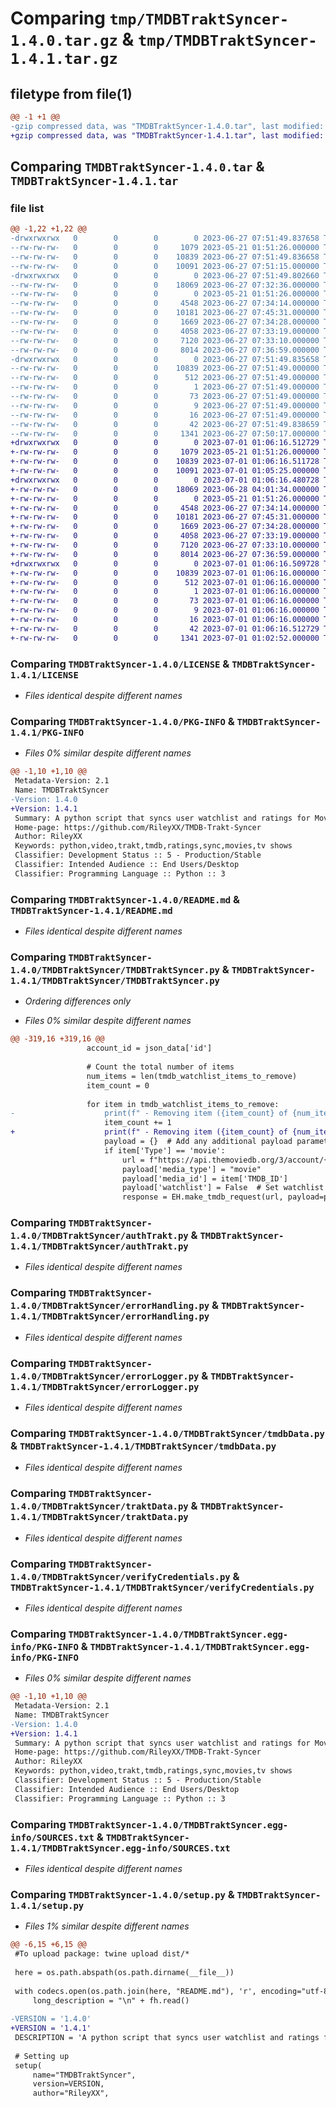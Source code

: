 # Comparing `tmp/TMDBTraktSyncer-1.4.0.tar.gz` & `tmp/TMDBTraktSyncer-1.4.1.tar.gz`

## filetype from file(1)

```diff
@@ -1 +1 @@
-gzip compressed data, was "TMDBTraktSyncer-1.4.0.tar", last modified: Tue Jun 27 07:51:49 2023, max compression
+gzip compressed data, was "TMDBTraktSyncer-1.4.1.tar", last modified: Sat Jul  1 01:06:16 2023, max compression
```

## Comparing `TMDBTraktSyncer-1.4.0.tar` & `TMDBTraktSyncer-1.4.1.tar`

### file list

```diff
@@ -1,22 +1,22 @@
-drwxrwxrwx   0        0        0        0 2023-06-27 07:51:49.837658 TMDBTraktSyncer-1.4.0/
--rw-rw-rw-   0        0        0     1079 2023-05-21 01:51:26.000000 TMDBTraktSyncer-1.4.0/LICENSE
--rw-rw-rw-   0        0        0    10839 2023-06-27 07:51:49.836658 TMDBTraktSyncer-1.4.0/PKG-INFO
--rw-rw-rw-   0        0        0    10091 2023-06-27 07:51:15.000000 TMDBTraktSyncer-1.4.0/README.md
-drwxrwxrwx   0        0        0        0 2023-06-27 07:51:49.802660 TMDBTraktSyncer-1.4.0/TMDBTraktSyncer/
--rw-rw-rw-   0        0        0    18069 2023-06-27 07:32:36.000000 TMDBTraktSyncer-1.4.0/TMDBTraktSyncer/TMDBTraktSyncer.py
--rw-rw-rw-   0        0        0        0 2023-05-21 01:51:26.000000 TMDBTraktSyncer-1.4.0/TMDBTraktSyncer/__init__.py
--rw-rw-rw-   0        0        0     4548 2023-06-27 07:34:14.000000 TMDBTraktSyncer-1.4.0/TMDBTraktSyncer/authTrakt.py
--rw-rw-rw-   0        0        0    10181 2023-06-27 07:45:31.000000 TMDBTraktSyncer-1.4.0/TMDBTraktSyncer/errorHandling.py
--rw-rw-rw-   0        0        0     1669 2023-06-27 07:34:28.000000 TMDBTraktSyncer-1.4.0/TMDBTraktSyncer/errorLogger.py
--rw-rw-rw-   0        0        0     4058 2023-06-27 07:33:19.000000 TMDBTraktSyncer-1.4.0/TMDBTraktSyncer/tmdbData.py
--rw-rw-rw-   0        0        0     7120 2023-06-27 07:33:10.000000 TMDBTraktSyncer-1.4.0/TMDBTraktSyncer/traktData.py
--rw-rw-rw-   0        0        0     8014 2023-06-27 07:36:59.000000 TMDBTraktSyncer-1.4.0/TMDBTraktSyncer/verifyCredentials.py
-drwxrwxrwx   0        0        0        0 2023-06-27 07:51:49.835658 TMDBTraktSyncer-1.4.0/TMDBTraktSyncer.egg-info/
--rw-rw-rw-   0        0        0    10839 2023-06-27 07:51:49.000000 TMDBTraktSyncer-1.4.0/TMDBTraktSyncer.egg-info/PKG-INFO
--rw-rw-rw-   0        0        0      512 2023-06-27 07:51:49.000000 TMDBTraktSyncer-1.4.0/TMDBTraktSyncer.egg-info/SOURCES.txt
--rw-rw-rw-   0        0        0        1 2023-06-27 07:51:49.000000 TMDBTraktSyncer-1.4.0/TMDBTraktSyncer.egg-info/dependency_links.txt
--rw-rw-rw-   0        0        0       73 2023-06-27 07:51:49.000000 TMDBTraktSyncer-1.4.0/TMDBTraktSyncer.egg-info/entry_points.txt
--rw-rw-rw-   0        0        0        9 2023-06-27 07:51:49.000000 TMDBTraktSyncer-1.4.0/TMDBTraktSyncer.egg-info/requires.txt
--rw-rw-rw-   0        0        0       16 2023-06-27 07:51:49.000000 TMDBTraktSyncer-1.4.0/TMDBTraktSyncer.egg-info/top_level.txt
--rw-rw-rw-   0        0        0       42 2023-06-27 07:51:49.838659 TMDBTraktSyncer-1.4.0/setup.cfg
--rw-rw-rw-   0        0        0     1341 2023-06-27 07:50:17.000000 TMDBTraktSyncer-1.4.0/setup.py
+drwxrwxrwx   0        0        0        0 2023-07-01 01:06:16.512729 TMDBTraktSyncer-1.4.1/
+-rw-rw-rw-   0        0        0     1079 2023-05-21 01:51:26.000000 TMDBTraktSyncer-1.4.1/LICENSE
+-rw-rw-rw-   0        0        0    10839 2023-07-01 01:06:16.511728 TMDBTraktSyncer-1.4.1/PKG-INFO
+-rw-rw-rw-   0        0        0    10091 2023-07-01 01:05:25.000000 TMDBTraktSyncer-1.4.1/README.md
+drwxrwxrwx   0        0        0        0 2023-07-01 01:06:16.480728 TMDBTraktSyncer-1.4.1/TMDBTraktSyncer/
+-rw-rw-rw-   0        0        0    18069 2023-06-28 04:01:34.000000 TMDBTraktSyncer-1.4.1/TMDBTraktSyncer/TMDBTraktSyncer.py
+-rw-rw-rw-   0        0        0        0 2023-05-21 01:51:26.000000 TMDBTraktSyncer-1.4.1/TMDBTraktSyncer/__init__.py
+-rw-rw-rw-   0        0        0     4548 2023-06-27 07:34:14.000000 TMDBTraktSyncer-1.4.1/TMDBTraktSyncer/authTrakt.py
+-rw-rw-rw-   0        0        0    10181 2023-06-27 07:45:31.000000 TMDBTraktSyncer-1.4.1/TMDBTraktSyncer/errorHandling.py
+-rw-rw-rw-   0        0        0     1669 2023-06-27 07:34:28.000000 TMDBTraktSyncer-1.4.1/TMDBTraktSyncer/errorLogger.py
+-rw-rw-rw-   0        0        0     4058 2023-06-27 07:33:19.000000 TMDBTraktSyncer-1.4.1/TMDBTraktSyncer/tmdbData.py
+-rw-rw-rw-   0        0        0     7120 2023-06-27 07:33:10.000000 TMDBTraktSyncer-1.4.1/TMDBTraktSyncer/traktData.py
+-rw-rw-rw-   0        0        0     8014 2023-06-27 07:36:59.000000 TMDBTraktSyncer-1.4.1/TMDBTraktSyncer/verifyCredentials.py
+drwxrwxrwx   0        0        0        0 2023-07-01 01:06:16.509728 TMDBTraktSyncer-1.4.1/TMDBTraktSyncer.egg-info/
+-rw-rw-rw-   0        0        0    10839 2023-07-01 01:06:16.000000 TMDBTraktSyncer-1.4.1/TMDBTraktSyncer.egg-info/PKG-INFO
+-rw-rw-rw-   0        0        0      512 2023-07-01 01:06:16.000000 TMDBTraktSyncer-1.4.1/TMDBTraktSyncer.egg-info/SOURCES.txt
+-rw-rw-rw-   0        0        0        1 2023-07-01 01:06:16.000000 TMDBTraktSyncer-1.4.1/TMDBTraktSyncer.egg-info/dependency_links.txt
+-rw-rw-rw-   0        0        0       73 2023-07-01 01:06:16.000000 TMDBTraktSyncer-1.4.1/TMDBTraktSyncer.egg-info/entry_points.txt
+-rw-rw-rw-   0        0        0        9 2023-07-01 01:06:16.000000 TMDBTraktSyncer-1.4.1/TMDBTraktSyncer.egg-info/requires.txt
+-rw-rw-rw-   0        0        0       16 2023-07-01 01:06:16.000000 TMDBTraktSyncer-1.4.1/TMDBTraktSyncer.egg-info/top_level.txt
+-rw-rw-rw-   0        0        0       42 2023-07-01 01:06:16.512729 TMDBTraktSyncer-1.4.1/setup.cfg
+-rw-rw-rw-   0        0        0     1341 2023-07-01 01:02:52.000000 TMDBTraktSyncer-1.4.1/setup.py
```

### Comparing `TMDBTraktSyncer-1.4.0/LICENSE` & `TMDBTraktSyncer-1.4.1/LICENSE`

 * *Files identical despite different names*

### Comparing `TMDBTraktSyncer-1.4.0/PKG-INFO` & `TMDBTraktSyncer-1.4.1/PKG-INFO`

 * *Files 0% similar despite different names*

```diff
@@ -1,10 +1,10 @@
 Metadata-Version: 2.1
 Name: TMDBTraktSyncer
-Version: 1.4.0
+Version: 1.4.1
 Summary: A python script that syncs user watchlist and ratings for Movies, TV Shows and Episodes both ways between Trakt and TMDB.
 Home-page: https://github.com/RileyXX/TMDB-Trakt-Syncer
 Author: RileyXX
 Keywords: python,video,trakt,tmdb,ratings,sync,movies,tv shows
 Classifier: Development Status :: 5 - Production/Stable
 Classifier: Intended Audience :: End Users/Desktop
 Classifier: Programming Language :: Python :: 3
```

### Comparing `TMDBTraktSyncer-1.4.0/README.md` & `TMDBTraktSyncer-1.4.1/README.md`

 * *Files identical despite different names*

### Comparing `TMDBTraktSyncer-1.4.0/TMDBTraktSyncer/TMDBTraktSyncer.py` & `TMDBTraktSyncer-1.4.1/TMDBTraktSyncer/TMDBTraktSyncer.py`

 * *Ordering differences only*

 * *Files 0% similar despite different names*

```diff
@@ -319,16 +319,16 @@
                 account_id = json_data['id']
                 
                 # Count the total number of items
                 num_items = len(tmdb_watchlist_items_to_remove)
                 item_count = 0
                 
                 for item in tmdb_watchlist_items_to_remove:
-                    print(f" - Removing item ({item_count} of {num_items}): {item['Title']} ({item['Year']}) from TMDB Watchlist")
                     item_count += 1
+                    print(f" - Removing item ({item_count} of {num_items}): {item['Title']} ({item['Year']}) from TMDB Watchlist")
                     payload = {}  # Add any additional payload parameters if required
                     if item['Type'] == 'movie':
                         url = f"https://api.themoviedb.org/3/account/{account_id}/watchlist"
                         payload['media_type'] = "movie"
                         payload['media_id'] = item['TMDB_ID']
                         payload['watchlist'] = False  # Set watchlist to False to remove the item
                         response = EH.make_tmdb_request(url, payload=payload)
```

### Comparing `TMDBTraktSyncer-1.4.0/TMDBTraktSyncer/authTrakt.py` & `TMDBTraktSyncer-1.4.1/TMDBTraktSyncer/authTrakt.py`

 * *Files identical despite different names*

### Comparing `TMDBTraktSyncer-1.4.0/TMDBTraktSyncer/errorHandling.py` & `TMDBTraktSyncer-1.4.1/TMDBTraktSyncer/errorHandling.py`

 * *Files identical despite different names*

### Comparing `TMDBTraktSyncer-1.4.0/TMDBTraktSyncer/errorLogger.py` & `TMDBTraktSyncer-1.4.1/TMDBTraktSyncer/errorLogger.py`

 * *Files identical despite different names*

### Comparing `TMDBTraktSyncer-1.4.0/TMDBTraktSyncer/tmdbData.py` & `TMDBTraktSyncer-1.4.1/TMDBTraktSyncer/tmdbData.py`

 * *Files identical despite different names*

### Comparing `TMDBTraktSyncer-1.4.0/TMDBTraktSyncer/traktData.py` & `TMDBTraktSyncer-1.4.1/TMDBTraktSyncer/traktData.py`

 * *Files identical despite different names*

### Comparing `TMDBTraktSyncer-1.4.0/TMDBTraktSyncer/verifyCredentials.py` & `TMDBTraktSyncer-1.4.1/TMDBTraktSyncer/verifyCredentials.py`

 * *Files identical despite different names*

### Comparing `TMDBTraktSyncer-1.4.0/TMDBTraktSyncer.egg-info/PKG-INFO` & `TMDBTraktSyncer-1.4.1/TMDBTraktSyncer.egg-info/PKG-INFO`

 * *Files 0% similar despite different names*

```diff
@@ -1,10 +1,10 @@
 Metadata-Version: 2.1
 Name: TMDBTraktSyncer
-Version: 1.4.0
+Version: 1.4.1
 Summary: A python script that syncs user watchlist and ratings for Movies, TV Shows and Episodes both ways between Trakt and TMDB.
 Home-page: https://github.com/RileyXX/TMDB-Trakt-Syncer
 Author: RileyXX
 Keywords: python,video,trakt,tmdb,ratings,sync,movies,tv shows
 Classifier: Development Status :: 5 - Production/Stable
 Classifier: Intended Audience :: End Users/Desktop
 Classifier: Programming Language :: Python :: 3
```

### Comparing `TMDBTraktSyncer-1.4.0/TMDBTraktSyncer.egg-info/SOURCES.txt` & `TMDBTraktSyncer-1.4.1/TMDBTraktSyncer.egg-info/SOURCES.txt`

 * *Files identical despite different names*

### Comparing `TMDBTraktSyncer-1.4.0/setup.py` & `TMDBTraktSyncer-1.4.1/setup.py`

 * *Files 1% similar despite different names*

```diff
@@ -6,15 +6,15 @@
 #To upload package: twine upload dist/*
 
 here = os.path.abspath(os.path.dirname(__file__))
 
 with codecs.open(os.path.join(here, "README.md"), 'r', encoding="utf-8") as fh:
     long_description = "\n" + fh.read()
 
-VERSION = '1.4.0'
+VERSION = '1.4.1'
 DESCRIPTION = 'A python script that syncs user watchlist and ratings for Movies, TV Shows and Episodes both ways between Trakt and TMDB.'
 
 # Setting up
 setup(
     name="TMDBTraktSyncer",
     version=VERSION,
     author="RileyXX",
```

